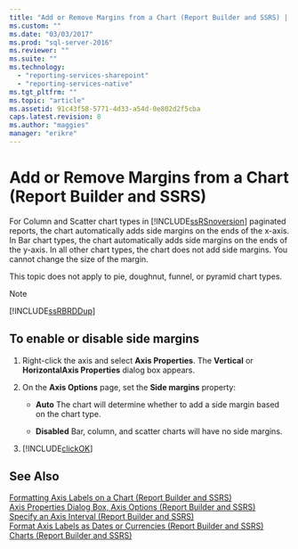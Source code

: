```yaml
---
title: "Add or Remove Margins from a Chart (Report Builder and SSRS) | Microsoft Docs"
ms.custom: ""
ms.date: "03/03/2017"
ms.prod: "sql-server-2016"
ms.reviewer: ""
ms.suite: ""
ms.technology: 
  - "reporting-services-sharepoint"
  - "reporting-services-native"
ms.tgt_pltfrm: ""
ms.topic: "article"
ms.assetid: 91c43f58-5771-4d33-a54d-0e802d2f5cba
caps.latest.revision: 8
ms.author: "maggies"
manager: "erikre"
---
```

# Add or Remove Margins from a Chart (Report Builder and SSRS)
For Column and Scatter chart types in [!INCLUDE[ssRSnoversion](../../advanced-analytics/r-services/includes/ssrsnoversion-md.md)] paginated reports, the chart automatically adds side margins on the ends of the x-axis. In Bar chart types, the chart automatically adds side margins on the ends of the y-axis. In all other chart types, the chart does not add side margins. You cannot change the size of the margin.  
  
 This topic does not apply to pie, doughnut, funnel, or pyramid chart types.  
  
> [!NOTE]  
>  [!INCLUDE[ssRBRDDup](../../reporting-services/report-builder/includes/ssrbrddup-md.md)]  
  
## To enable or disable side margins  
  
1.  Right-click the axis and select **Axis Properties**. The **Vertical** or **HorizontalAxis Properties** dialog box appears.  
  
2.  On the **Axis Options** page, set the **Side margins** property:  
  
    -   **Auto** The chart will determine whether to add a side margin based on the chart type.  
  
    -   **Disabled** Bar, column, and scatter charts will have no side margins.  
  
3.  [!INCLUDE[clickOK](../../analysis-services/data-mining/includes/clickok-md.md)]  
  
## See Also  
 [Formatting Axis Labels on a Chart &#40;Report Builder and SSRS&#41;](../../reporting-services/report-design/formatting-axis-labels-on-a-chart-report-builder-and-ssrs.md)   
 [Axis Properties Dialog Box, Axis Options &#40;Report Builder and SSRS&#41;](../Topic/Axis%20Properties%20Dialog%20Box,%20Axis%20Options%20\(Report%20Builder%20and%20SSRS\).md)   
 [Specify an Axis Interval &#40;Report Builder and SSRS&#41;](../../reporting-services/report-design/specify-an-axis-interval-report-builder-and-ssrs.md)   
 [Format Axis Labels as Dates or Currencies &#40;Report Builder and SSRS&#41;](../../reporting-services/report-design/format-axis-labels-as-dates-or-currencies-report-builder-and-ssrs.md)   
 [Charts &#40;Report Builder and SSRS&#41;](../../reporting-services/report-design/charts-report-builder-and-ssrs.md)  
  
  
